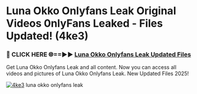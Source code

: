 # Luna Okko Onlyfans Leak Original Videos 0nlyFans Leaked - Files Updated! (4ke3)

<h3>🔴 CLICK HERE 🌐==►► <a href="https://tinyurl.com/x26r9saj" rel="nofollow">Luna Okko Onlyfans Leak Updated Files</a></h3>

Get Luna Okko Onlyfans Leak and all content. Now you can access all videos and pictures of Luna Okko Onlyfans Leak. New Updated Files 2025!

[![4ke3](https://i.imgur.com/LkgZPqh.gif)](https://tinyurl.com/x26r9saj)
luna okko onlyfans leak